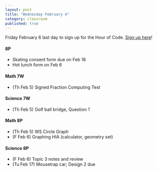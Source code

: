 ```yaml
---
layout: post
title: "Wednesday February 4"
category: classroom
published: true
---
```

<div class="alert alert-success" rile="alerta">
Friday February 6 last day to sign up for the Hour of Code. <a href="https://docs.google.com/a/auroraschool.ca/forms/d/1dS5WoD9LH1sabbRglBRNqE_L1E1jTdJs9X9Qc3bfTFk/viewform">Sign up here</a>!
</div>

#### 8P
* Skating consent form due on Feb 18
* Hot lunch form on Feb 6

#### Math 7W
* (Th Feb 5) Signed Fraction Computing Test

#### Science 7W
* (Th Feb 5) Golf ball bridge, Question 1

#### Math 8P
* (Th Feb 5) WS Circle Graph
* (F Feb 6) Graphing HIA (calculator, geometry set)

#### Science 8P
* (F Feb 6) Topic 3 notes and review 
* (Tu Feb 17) Mousetrap car; Design 2 due
